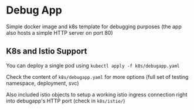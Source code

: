 # Debug App

Simple docker image and k8s template for debugging purposes (the app also hosts a simple HTTP server on port 80)

## K8s and Istio Support

You can deploy a single pod using `kubectl apply -f k8s/debugapp.yaml`

Check the content of `k8s/debugapp.yaml` for more options (full set of testing namespace, deployment, svc)

Also included istio objects to setup a working istio ingress connection right into debugapp's HTTP port (check in `k8s/istio/`)
